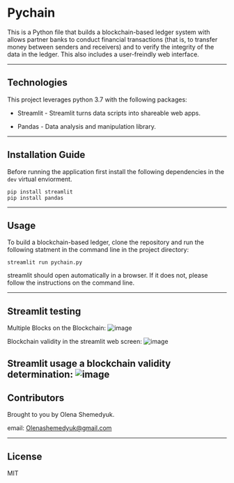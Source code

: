 # Pychain
This is a Python file that builds a blockchain-based ledger system with allows partner banks to conduct financial transactions (that is, to transfer money between senders and receivers) and to verify the integrity of the data in the ledger. This also includes a user-freindly web interface. 

---

## Technologies

This project leverages python 3.7 with the following packages:

* Streamlit - Streamlit turns data scripts into shareable web apps.

* Pandas - Data analysis and manipulation library.

---

## Installation Guide 

Before running the application first install the following dependencies in the ```dev``` virtual enviorment. 

```
pip install streamlit
pip install pandas
```

---

## Usage 

To build a blockchain-based ledger, clone the repository and run the following statment in the command line in the project directory: 

```streamlit run pychain.py```

streamlit should open automatically in a browser. If it does not, please follow the instructions on the command line.

---

## Streamlit testing

Multiple Blocks on the Blockchain: 
![image](https://github.com/Oleener/Challenge_18_Pychain/blob/main/Images%20-%20Blockchain/1.png)

Blockchain validity in the streamlit web screen:
![image](https://github.com/Oleener/Challenge_18_Pychain/blob/main/Images%20-%20Blockchain/2.png)

Streamlit usage a blockchain validity determination:
![image](https://github.com/Oleener/Challenge_18_Pychain/blob/main/Images%20-%20Blockchain/3.png)
---

## Contributors

Brought to you by Olena Shemedyuk.

email: Olenashemedyuk@gmail.com

---

## License

MIT
